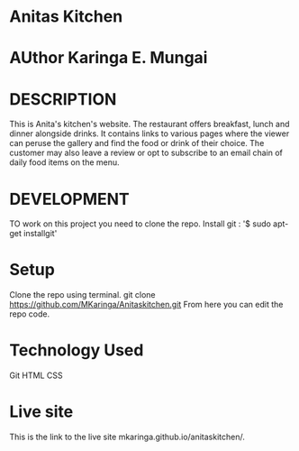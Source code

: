 
# Anitas Kitchen
# AUthor Karinga E. Mungai

# DESCRIPTION
This is Anita's kitchen's website. The restaurant offers breakfast, lunch and dinner alongside drinks. It contains links to various pages where the viewer can peruse the gallery and find the food or drink of their choice. The customer may also leave a review or opt to subscribe to an email chain of daily food items on the menu.
# DEVELOPMENT
TO work on this project you need to clone the repo. 
Install git : '$ sudo apt-get installgit'
# Setup
Clone the repo using terminal.
git clone https://github.com/MKaringa/Anitaskitchen.git
From here you can edit the repo code.
# Technology Used
Git
HTML
CSS
# Live site 
This is the link to the live site mkaringa.github.io/anitaskitchen/.
